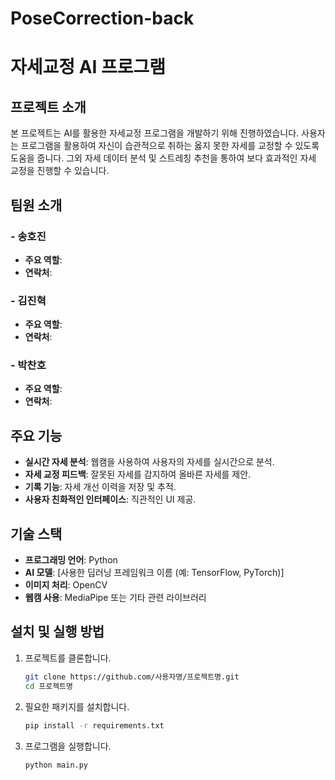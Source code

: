 # PoseCorrection-back
# 자세교정 AI 프로그램

## 프로젝트 소개
본 프로젝트는 AI를 활용한 자세교정 프로그램을 개발하기 위해 진행하였습니다. 사용자는 프로그램을 활용하여 자신이 습관적으로 취하는 옳지 못한 자세를 교정할 수 있도록 도움을 줍니다.
그외 자세 데이터 분석 및 스트레칭 추천을 통하여 보다 효과적인 자세 교정을 진행할 수 있습니다.

## 팀원 소개
### - 송호진
- **주요 역할**:
- **연락처**:
### - 김진혁
- **주요 역할**:
- **연락처**:
### - 박찬호
- **주요 역할**:
- **연락처**:

## 주요 기능
- **실시간 자세 분석**: 웹캠을 사용하여 사용자의 자세를 실시간으로 분석.
- **자세 교정 피드백**: 잘못된 자세를 감지하여 올바른 자세를 제안.
- **기록 기능**: 자세 개선 이력을 저장 및 추적.
- **사용자 친화적인 인터페이스**: 직관적인 UI 제공.

## 기술 스택
- **프로그래밍 언어**: Python
- **AI 모델**: [사용한 딥러닝 프레임워크 이름 (예: TensorFlow, PyTorch)]
- **이미지 처리**: OpenCV
- **웹캠 사용**: MediaPipe 또는 기타 관련 라이브러리

## 설치 및 실행 방법
1. 프로젝트를 클론합니다.
    ```bash
    git clone https://github.com/사용자명/프로젝트명.git
    cd 프로젝트명
    ```
2. 필요한 패키지를 설치합니다.
    ```bash
    pip install -r requirements.txt
    ```
3. 프로그램을 실행합니다.
    ```bash
    python main.py
    ```
